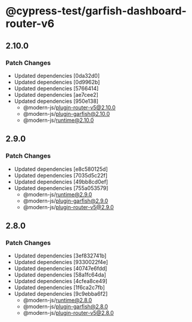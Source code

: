 # @cypress-test/garfish-dashboard-router-v6

## 2.10.0

### Patch Changes

- Updated dependencies [0da32d0]
- Updated dependencies [0d9962b]
- Updated dependencies [5766414]
- Updated dependencies [ae7cee2]
- Updated dependencies [950e138]
  - @modern-js/plugin-router-v5@2.10.0
  - @modern-js/plugin-garfish@2.10.0
  - @modern-js/runtime@2.10.0

## 2.9.0

### Patch Changes

- Updated dependencies [e8c580125d]
- Updated dependencies [7035d5c22f]
- Updated dependencies [49bb8cd0ef]
- Updated dependencies [755a053579]
  - @modern-js/runtime@2.9.0
  - @modern-js/plugin-garfish@2.9.0
  - @modern-js/plugin-router-v5@2.9.0

## 2.8.0

### Patch Changes

- Updated dependencies [3ef832741b]
- Updated dependencies [9330022f4e]
- Updated dependencies [40747e6fdd]
- Updated dependencies [58a1fc64da]
- Updated dependencies [4cfea8ce49]
- Updated dependencies [1f6ca2c7fb]
- Updated dependencies [9c9ebba6f2]
  - @modern-js/runtime@2.8.0
  - @modern-js/plugin-garfish@2.8.0
  - @modern-js/plugin-router-v5@2.8.0
